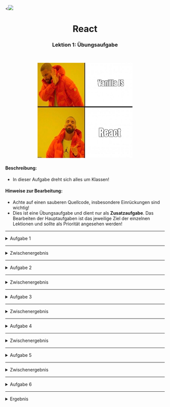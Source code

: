 <![](https://us-central1-progress-markdown.cloudfunctions.net/progress/40)
<h1 align="center">React</h1>
<h3 align="center">Lektion 1: Übungsaufgabe </h3>
<br>

<p align="center">
  <img src="img/meme-react2.jpeg" width="300" height="300"/>
</p>

#### Beschreibung:
- In dieser Aufgabe dreht sich alles um Klassen!

#### Hinweise zur Bearbeitung:

- Achte auf einen sauberen Quellcode, insbesondere Einrückungen sind wichtig!
- Dies ist eine Übungsaufgabe und dient nur als **Zusatzaufgabe**. Das Bearbeiten der
  Hauptaufgaben ist das jeweilige Ziel der einzelnen Lektionen und sollte als Priorität angesehen werden!

---

<details>
<summary>Aufgabe 1</summary>

Für diese Übungsaufgabe werden wir den react-code innerhalb der html-file `react-uebung2` schreiben. Dies funktioniert 
nur innerhalb `<script>`-Tags und wird normalerweise außerhalb der html-file in einer eignen `.js`-file geschrieben.
<br><br>
Schreibe deinen Code nach dem ersten `ToDo` in Zeile 21.
Schreibe eine Funktion `Hallo` die dann `"Hallo React!"` als `return` zurückgeben soll. <br>
**Hinsweis:** Um Hallo React auszugeben, musst du dies in ein `html`-Tag schreiben.  
Zum Beispiel so: 
```
<h1>Hallo React!</h1>
```

</details>

___

<details>
<summary>Zwischenergebnis</summary>

Das Ganze sollte ungefähr so in deiner Konsole aussehen. Stresse dich nicht, wenn es nicht GENAU so bei dir aussieht. Wichtig
ist nur, dass dort eine Textausgabe steht.
>![](img/react-ue2-1.png)

</details>

---

<details>
<summary>Aufgabe 2</summary>

Gehe nun zum nächsten To-Do.  
Schreibe eine `Klasse Tag` die von React.Component erbt (`class Tag extends React.Component`) und ausgibt `Heute ist ein schöner Tag!`. Diese hat keinen Konstruktor. <br>
**Hinweis:** Denke daran, dass du eine render Funktion in der Klasse brauchst! <br>
**Hinweis 2:** Um "Heute ist ein schöner Tag" auszugeben, kannst du dich and er Aufgabe 1 orientieren 


</details>

___

<details>
<summary>Zwischenergebnis</summary>

Das Ganze sollte ungefähr so in deiner Konsole aussehen:
>![](img/react-ue2-2.png)

</details>

---

<details>
<summary>Aufgabe 3</summary>

Nun geht es weiter unter dem nächsten ToDo.  
Schreibe nun eine Funktion mit dem Namen `Hey`. Diese soll deinen Namen mithilfe des Schlüsselwortes `props` in folgender Form ausgeben: `Hey, (dein Name)`. <br>
**Hinweise:** Die Verwendung von `props` in einer Funktion sollte im Header wie folgt aussehen: `function Hey(props) { ... }`. <br>
Und innerhalb des `returns` kannst du so auf die `props` zugreifen: `{props.name}`

</details>

___

<details>
<summary>Zwischenergebnis</summary>

Das Ganze sollte ungefähr so in deiner Konsole aussehen:
>![](img/react-ue2-3.png)

</details>

---

<details>
<summary>Aufgabe 4</summary>

Super gemacht! Gehe nun zum nächsten Abschnitt mit dem nächsten ToDo.  
Schreibe hier eine Funktion mit dem Namen `Wiederholt`. Diese soll mehrere Namen grüßen. Die Namen darfst du frei wählen. <br>
**Hinweis:** An dieser Stelle kannst du die Funktion `hey` aus der Aufgabe zuvor wiederverwenden und diese mehrmals aufrufen.

</details>

___

<details>
<summary>Zwischenergebnis</summary>

Das Ganze sollte ungefähr so in deiner Konsole aussehen.
>![](img/react-ue2-4.png)

</details>

---

<details>
<summary>Aufgabe 5</summary>

Sehr gut! Langsam wirst du immer besser in React! Schreibe nun eine `class Vorname`, welche von React.Component erbt und mithilfe von `props`
deinen Namen in folgendem Satz ausgibt: `Du wirst langsam echt gut in React (dein Name)`.
**Hinweis:** Um `props` in Klassen zu verwenden benutze einfach folgende Zeile in deinem return: `{this.props.name}`

</details>

___

<details>
<summary>Zwischenergebnis</summary>

Das Ganze sollte ungefähr so in deiner Konsole aussehen.
>![](img/react-ue2-5.png)

</details>

---

<details>
<summary>Aufgabe 6</summary>

Fast geschafft! Das ist die letzte Aufgabe! Als allerletztes musst du nun nur noch `ReactDOM.render` schreiben können, so wie es in allen bisherigen Aufgaben vorgegeben war.
An diesen kannst du dich orientieren! :) 

</details>

___

<details>
<summary>Ergebnis</summary>
Wenn all die ToDo´s erledigt sind, sollte folgendes auf der Website angezeigt werden:

>![](img/react-ue2-6.png)

</details>

<br><br>